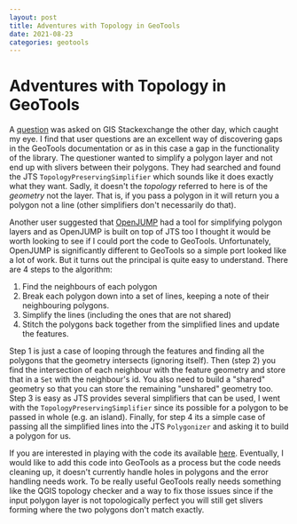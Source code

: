 ```yaml
---
layout: post
title: Adventures with Topology in GeoTools
date: 2021-08-23
categories: geotools
---
```


# Adventures with Topology in GeoTools

A [question](https://gis.stackexchange.com/q/407860/79) was asked on GIS Stackexchange the other day, which caught my eye. I find that user questions are an excellent way of discovering gaps in the GeoTools documentation or as in this case a gap in the functionality of the library. The questioner wanted to simplify a polygon layer and not end up with slivers between their polygons. They had searched and found the JTS `TopologyPreservingSimplifier` which sounds like it does exactly what they want. Sadly, it doesn't the *topology* referred to here is of the *geometry* not the layer. That is, if you pass a polygon in it will return you a polygon not a line (other simplifiers don't necessarily do that). 

Another user suggested that [OpenJUMP](http://www.openjump.org/) had a tool for simplifying polygon layers and as OpenJUMP is built on top of JTS too I thought it would be worth looking to see if I could port the code to GeoTools. Unfortunately, OpenJUMP is significantly different to GeoTools so a simple port looked like a lot of work. But it turns out the principal is quite easy to understand. There are 4 steps to the algorithm:

1. Find the neighbours of each polygon
2. Break each polygon down into a set of lines, keeping a note of their neighbouring polygons.
3. Simplify the lines (including the ones that are not shared)
4. Stitch the polygons back together from the simplified lines and update the features.

Step 1 is just a case of looping through the features and finding all the polygons that the geometry intersects (ignoring itself). Then (step 2) you find the intersection of each neighbour with the feature geometry and store that in a `Set` with the neighbour's id. You also need to build a "shared" geometry so that you can store the remaining "unshared" geometry too. 
Step 3 is easy as JTS provides several simplifiers that can be used, I went with the `TopologyPreservingSimplifier` since its possible for a polygon to be passed in whole (e.g. an island). 
Finally, for step 4 its a simple case of passing all the simplified lines into the JTS `Polygonizer` and asking it to build a polygon for us.

If you are interested in playing with the code its available [here](https://gitlab.com/-/snippets/2161619). Eventually, I would like to add this code into GeoTools as a process but the code needs cleaning up, it doesn't currently handle holes in polygons and the error handling needs work. To be really useful GeoTools really needs something like the QGIS topology checker and a way to fix those issues since if the input polygon layer is not topologically perfect you will still get slivers forming where the two polygons don't match exactly. 
